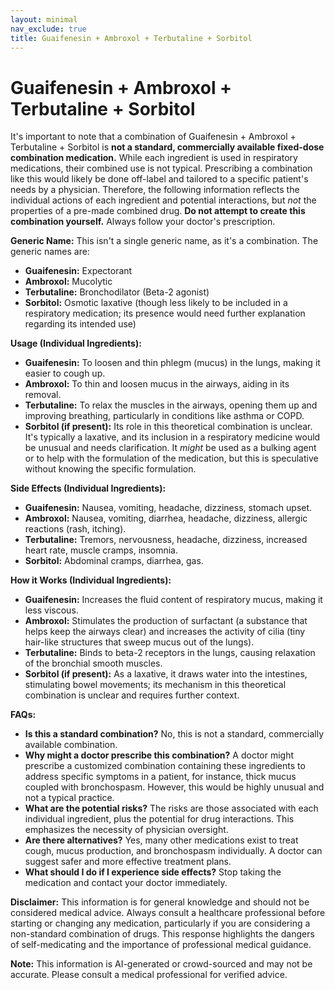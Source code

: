 ```yaml
---
layout: minimal
nav_exclude: true
title: Guaifenesin + Ambroxol + Terbutaline + Sorbitol
---
```


# Guaifenesin + Ambroxol + Terbutaline + Sorbitol

It's important to note that a combination of Guaifenesin + Ambroxol + Terbutaline + Sorbitol is **not a standard, commercially available fixed-dose combination medication.**  While each ingredient is used in respiratory medications, their combined use is not typical.  Prescribing a combination like this would likely be done off-label and tailored to a specific patient's needs by a physician.  Therefore, the following information reflects the individual actions of each ingredient and potential interactions, but *not* the properties of a pre-made combined drug. **Do not attempt to create this combination yourself.** Always follow your doctor's prescription.


**Generic Name:**  This isn't a single generic name, as it's a combination. The generic names are:

* **Guaifenesin:** Expectorant
* **Ambroxol:** Mucolytic
* **Terbutaline:** Bronchodilator (Beta-2 agonist)
* **Sorbitol:** Osmotic laxative (though less likely to be included in a respiratory medication; its presence would need further explanation regarding its intended use)


**Usage (Individual Ingredients):**

* **Guaifenesin:**  To loosen and thin phlegm (mucus) in the lungs, making it easier to cough up.
* **Ambroxol:** To thin and loosen mucus in the airways, aiding in its removal.
* **Terbutaline:** To relax the muscles in the airways, opening them up and improving breathing, particularly in conditions like asthma or COPD.
* **Sorbitol (if present):**  Its role in this theoretical combination is unclear.  It's typically a laxative, and its inclusion in a respiratory medicine would be unusual and needs clarification. It *might* be used as a bulking agent or to help with the formulation of the medication, but this is speculative without knowing the specific formulation.


**Side Effects (Individual Ingredients):**

* **Guaifenesin:** Nausea, vomiting, headache, dizziness, stomach upset.
* **Ambroxol:** Nausea, vomiting, diarrhea, headache, dizziness, allergic reactions (rash, itching).
* **Terbutaline:** Tremors, nervousness, headache, dizziness, increased heart rate, muscle cramps, insomnia.
* **Sorbitol:** Abdominal cramps, diarrhea, gas.


**How it Works (Individual Ingredients):**

* **Guaifenesin:** Increases the fluid content of respiratory mucus, making it less viscous.
* **Ambroxol:** Stimulates the production of surfactant (a substance that helps keep the airways clear) and increases the activity of cilia (tiny hair-like structures that sweep mucus out of the lungs).
* **Terbutaline:**  Binds to beta-2 receptors in the lungs, causing relaxation of the bronchial smooth muscles.
* **Sorbitol (if present):** As a laxative, it draws water into the intestines, stimulating bowel movements; its mechanism in this theoretical combination is unclear and requires further context.


**FAQs:**

* **Is this a standard combination?** No, this is not a standard, commercially available combination.
* **Why might a doctor prescribe this combination?** A doctor might prescribe a customized combination containing these ingredients to address specific symptoms in a patient, for instance, thick mucus coupled with bronchospasm. However, this would be highly unusual and not a typical practice.
* **What are the potential risks?** The risks are those associated with each individual ingredient, plus the potential for drug interactions. This emphasizes the necessity of physician oversight.
* **Are there alternatives?** Yes, many other medications exist to treat cough, mucus production, and bronchospasm individually.  A doctor can suggest safer and more effective treatment plans.
* **What should I do if I experience side effects?** Stop taking the medication and contact your doctor immediately.


**Disclaimer:** This information is for general knowledge and should not be considered medical advice. Always consult a healthcare professional before starting or changing any medication, particularly if you are considering a non-standard combination of drugs.  This response highlights the dangers of self-medicating and the importance of professional medical guidance.


**Note:** This information is AI-generated or crowd-sourced and may not be accurate. Please consult a medical professional for verified advice.